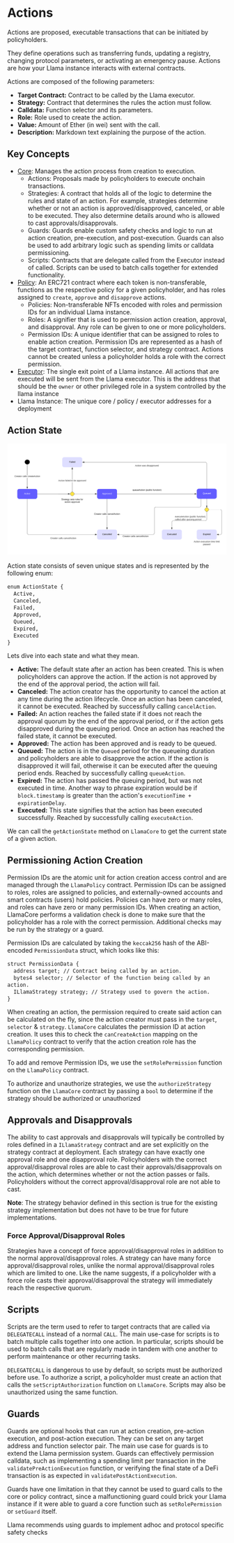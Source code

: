 # Actions

Actions are proposed, executable transactions that can be initiated by policyholders.

They define operations such as transferring funds, updating a registry, changing protocol parameters, or activating an emergency pause. Actions are how your Llama instance interacts with external contracts.

Actions are composed of the following parameters:
- **Target Contract:** Contract to be called by the Llama executor.
- **Strategy:** Contract that determines the rules the action must follow.
- **Calldata:** Function selector and its parameters.
- **Role:** Role used to create the action.
- **Value:** Amount of Ether (in wei) sent with the call.
- **Description:** Markdown text explaining the purpose of the action.

## Key Concepts

- [Core](https://github.com/llamaxyz/llama/blob/main/src/LlamaCore.sol): Manages the action process from creation to execution.
  - Actions: Proposals made by policyholders to execute onchain transactions.
  - Strategies: A contract that holds all of the logic to determine the rules and state of an action. For example, strategies determine whether or not an action is approved/disapproved, canceled, or able to be executed. They also determine details around who is allowed to cast approvals/disapprovals.
  - Guards: Guards enable custom safety checks and logic to run at action creation, pre-execution, and post-execution. Guards can also be used to add arbitrary logic such as spending limits or calldata permissioning.
  - Scripts: Contracts that are delegate called from the Executor instead of called. Scripts can be used to batch calls together for extended functionality.
- [Policy](https://github.com/llamaxyz/llama/blob/main/src/LlamaPolicy.sol): An ERC721 contract where each token is non-transferable, functions as the respective policy for a given policyholder, and has roles assigned to `create`, `approve` and `disapprove` actions.
  - Policies: Non-transferable NFTs encoded with roles and permission IDs for an individual Llama instance.
  - Roles: A signifier that is used to permission action creation, approval, and disapproval. Any role can be given to one or more policyholders.
  - Permission IDs: A unique identifier that can be assigned to roles to enable action creation. Permission IDs are represented as a hash of the target contract, function selector, and strategy contract. Actions cannot be created unless a policyholder holds a role with the correct permission.
- [Executor](https://github.com/llamaxyz/llama/blob/main/src/LlamaExecutor.sol): The single exit point of a Llama instance. All actions that are executed will be sent from the Llama executor. This is the address that should be the `owner` or other privileged role in a system controlled by the llama instance
- Llama Instance: The unique core / policy / executor addresses for a deployment

## Action State

![Action State Diagram](https://github.com/llamaxyz/llama/blob/main/diagrams/llama-action-state-machine.png)

Action state consists of seven unique states and is represented by the following enum:

```solidity
enum ActionState {
  Active,
  Canceled,
  Failed,
  Approved,
  Queued,
  Expired,
  Executed
}
```

Lets dive into each state and what they mean.

- **Active:** The default state after an action has been created. This is when policyholders can approve the action. If the action is not approved by the end of the approval period, the action will fail.
- **Canceled:** The action creator has the opportunity to cancel the action at any time during the action lifecycle. Once an action has been canceled, it cannot be executed. Reached by successfully calling `cancelAction`.
- **Failed:** An action reaches the failed state if it does not reach the approval quorum by the end of the approval period, or if the action gets disapproved during the queuing period. Once an action has reached the failed state, it cannot be executed.
- **Approved:** The action has been approved and is ready to be queued.
- **Queued:** The action is in the `Queued` period for the queueing duration and policyholders are able to disapprove the action. If the action is disapproved it will fail, otherwise it can be executed after the queuing period ends. Reached by successfully calling `queueAction`.
- **Expired:** The action has passed the queuing period, but was not executed in time. Another way to phrase expiration would be if `block.timestamp` is greater than the action's `executionTime + expirationDelay`.
- **Executed:** This state signifies that the action has been executed successfully. Reached by successfully calling `executeAction`.

We can call the `getActionState` method on `LlamaCore` to get the current state of a given action.

## Permissioning Action Creation

Permission IDs are the atomic unit for action creation access control and are managed through the `LlamaPolicy` contract.
Permission IDs can be assigned to roles, roles are assigned to policies, and externally-owned accounts and smart contracts (users) hold policies.
Policies can have zero or many roles, and roles can have zero or many permission IDs.
When creating an action, LlamaCore performs a validation check is done to make sure that the policyholder has a role with the correct permission.
Additional checks may be run by the strategy or a guard.

Permission IDs are calculated by taking the `keccak256` hash of the ABI-encoded `PermissionData` struct, which looks like this:

```solidity
struct PermissionData {
  address target; // Contract being called by an action.
  bytes4 selector; // Selector of the function being called by an action.
  ILlamaStrategy strategy; // Strategy used to govern the action.
}
```

When creating an action, the permission required to create said action can be calculated on the fly, since the action creator must pass in the `target`, `selector` & `strategy`.
`LlamaCore` calculates the permission ID at action creation.
It uses this to check the `canCreateAction` mapping on the `LlamaPolicy` contract to verify that the action creation role has the corresponding permission.

To add and remove Permission IDs, we use the `setRolePermission` function on the `LlamaPolicy` contract.

To authorize and unauthorize strategies, we use the `authorizeStrategy` function on the `LlamaCore` contract by passing a `bool` to determine if the strategy should be authorized or unauthorized

## Approvals and Disapprovals

The ability to cast approvals and disapprovals will typically be controlled by roles defined in a `ILlamaStrategy` contract and are set explicitly on the strategy contract at deployment.
Each strategy can have exactly one approval role and one disapproval role.
Policyholders with the correct approval/disapproval roles are able to cast their approvals/disapprovals on the action, which determines whether or not the action passes or fails.
Policyholders without the correct approval/disapproval role are not able to cast.

**Note**: The strategy behavior defined in this section is true for the existing strategy implementation but does not have to be true for future implementations.

### Force Approval/Disapproval Roles

Strategies have a concept of force approval/disapproval roles in addition to the normal approval/disapproval roles.
A strategy can have many force approval/disapproval roles, unlike the normal approval/disapproval roles which are limited to one.
Like the name suggests, if a policyholder with a force role casts their approval/disapproval the strategy will immediately reach the respective quorum.

## Scripts

Scripts are the term used to refer to target contracts that are called via `DELEGATECALL` instead of a normal `CALL`.
The main use-case for scripts is to batch multiple calls together into one action.
In particular, scripts should be used to batch calls that are regularly made in tandem with one another to perform maintenance or other recurring tasks.

`DELEGATECALL` is dangerous to use by default, so scripts must be authorized before use.
To authorize a script, a policyholder must create an action that calls the `setScriptAuthorization` function on `LlamaCore`.
Scripts may also be unauthorized using the same function.

## Guards

Guards are optional hooks that can run at action creation, pre-action execution, and post-action execution.
They can be set on any target address and function selector pair.
The main use case for guards is to extend the Llama permission system.
Guards can effectively permission calldata, such as implementing a spending limit per transaction in the `validatePreActionExecution` function, or verifying the final state of a DeFi transaction is as expected in `validatePostActionExecution`.

Guards have one limitation in that they cannot be used to guard calls to the core or policy contract, since a malfunctioning guard could brick your Llama instance if it were able to guard a core function such as `setRolePermission` or `setGuard` itself.

Llama recommends using guards to implement adhoc and protocol specific safety checks
